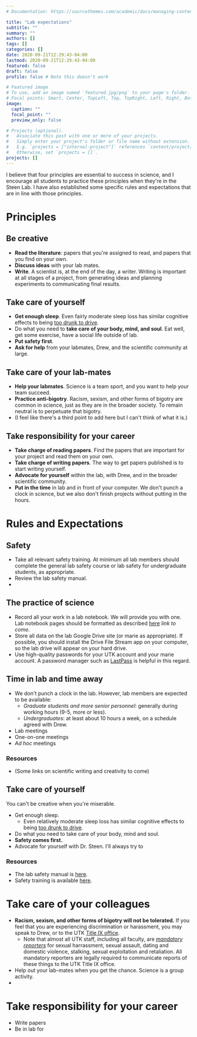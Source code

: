 ```yaml
---
# Documentation: https://sourcethemes.com/academic/docs/managing-content/

title: "Lab expectations"
subtitle: ""
summary: ""
authors: []
tags: []
categories: []
date: 2020-09-21T12:29:43-04:00
lastmod: 2020-09-21T12:29:43-04:00
featured: false
draft: false
profile: false # Note this doesn't work

# Featured image
# To use, add an image named `featured.jpg/png` to your page's folder.
# Focal points: Smart, Center, TopLeft, Top, TopRight, Left, Right, BottomLeft, Bottom, BottomRight.
image:
  caption: ""
  focal_point: ""
  preview_only: false

# Projects (optional).
#   Associate this post with one or more of your projects.
#   Simply enter your project's folder or file name without extension.
#   E.g. `projects = ["internal-project"]` references `content/project/deep-learning/index.md`.
#   Otherwise, set `projects = []`.
projects: []
---
```


I believe that four principles are essential to success in science, and I encourage all students to practice these principles when they're in the Steen Lab. I have also established some specific rules and expectations that are in line with those principles.

# Principles

## Be creative

* **Read the literature**: papers that you're assigned to read, and papers that you find on your own.
* **Discuss ideas** with your lab mates.
* **Write**. A scientist is, at the end of the day, a writer. Writing is important at all stages of a project, from generating ideas and planning experiments to communicating final results. 

## Take care of yourself

* **Get enough sleep**. Even fairly moderate sleep loss has similar cognitive effects to being [too drunk to drive](https://onlinelibrary.wiley.com/doi/full/10.1046/j.1365-2869.1999.00167.x). 
* Do what you need to **take care of your body, mind, and soul**. Eat well, get some exercise, have a social life outside of lab.
* **Put safety first**.
* **Ask for help** from your labmates, Drew, and the scientific community at large.

## Take care of your lab-mates

* **Help your labmates**. Science is a team sport, and you want to help your team succeed.
* **Practice anti-bigotry**. Racism, sexism, and other forms of bigotry are common in science, just as they are in the broader society. To remain neutral is to perpetuate that bigotry.
* (I feel like there's a third point to add here but I can't think of what it is.)

## Take responsibility for your career

* **Take charge of reading papers**. Find the papers that are important for your project and read them on your own.
* **Take charge of writing papers**. The way to get papers published is to start writing yourself.
* **Advocate for yourself** within the lab, with Drew, and in the broader scientific community. 
* **Put in the time** in lab and in front of your computer. We don't punch a clock in science, but we also don't finish projects without putting in the hours.

# Rules and Expectations

## Safety

* Take all relevant safety training. At minimum all lab members should complete the general lab safety course or lab safety for undergraduate students, as appropriate.
* Review the lab safety manual.
* 

## The practice of science

* Record all your work in a lab notebook. We will provide you with one. Lab notebook pages should be formatted as described [here]() *link to come*.
* Store all data on the lab Google Drive site (or marie as appropriate). If possible, you should install the Drive File Stream app on your computer, so the lab drive will appear on your hard drive.
* Use high-quality passwords for your UTK account and your marie account. A password manager such as [LastPass](https://www.lastpass.com) is helpful in this regard.

## Time in lab and time away

* We don't punch a clock in the lab. However, lab members are expected to be available:
    - *Graduate students and more senior personnel*: generally during working hours (9-5, more or less).
    - *Undergraduates*: at least about 10 hours a week, on a schedule agreed with Drew.
* Lab meetings
* One-on-one meetings
* *Ad hoc* meetings



### Resources

* (Some links on scientific writing and creativity to come)

## Take care of yourself

You can't be creative when you're miserable. 

* Get enough sleep.
    - Even relatively moderate sleep loss has similar cognitive effects to being [too drunk to drive](https://onlinelibrary.wiley.com/doi/full/10.1046/j.1365-2869.1999.00167.x).
* Do what you need to take care of your body, mind and soul.
* **Safety comes first.** 
* Advocate for yourself with Dr. Steen. I'll always try to 

### Resources

* The lab safety manual is [here]().
* Safety training is available [here]().

# Take care of your colleagues

* **Racism, sexism, and other forms of bigotry will not be tolerated.** If you feel that you are experiencing discrimination or harassment, you may speak to Drew, or to the UTK [Title IX office](https://titleix.utk.edu/students/reporting-an-incident/). 
    - Note that almost all UTK staff, including all faculty, are [*mandatory reporters*](https://titleix.utk.edu/faculty-and-staff/mandatory-reporters/) for sexual harrassment, sexual assault, dating and domestic violence, stalking, sexual exploitation and retaliation. All mandatory reporters are legally required to communicate reports of these things to the UTK Title IX office.
* Help out your lab-mates when you get the chance. Science is a group activity.
* 

# Take responsibility for your career

* Write papers
* Be in lab for 